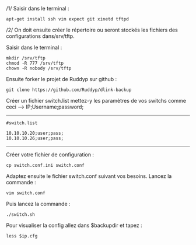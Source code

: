 /1/ Saisir dans le terminal :

    apt-get install ssh vim expect git xinetd tftpd

/2/ On doit ensuite créer le répertoire ou seront stockés les fichiers des
  configurations dans/srv/tftp.

 Saisir dans le terminal :

    mkdir /srv/tftp
    chmod -R 777 /srv/tftp
    chown -R nobody /srv/tftp

Ensuite forker le projet de Ruddyp sur github :

    git clone https://github.com/Ruddyp/dlink-backup

Créer un fichier switch.list mettez-y les paramètres de vos switchs comme
ceci --> IP;Username;password;
_______________________________________________________________________________

    #switch.list

    10.10.10.20;user;pass;
    10.10.10.26;user;pass;
_______________________________________________________________________________

Créer votre fichier de configuration :

    cp switch.conf.ini switch.conf

Adaptez ensuite le fichier switch.conf suivant vos besoins.
Lancez la commande :

    vim switch.conf

Puis lancez la commande :

    ./switch.sh

Pour visualiser la config allez dans $backupdir et tapez :

    less $ip.cfg

